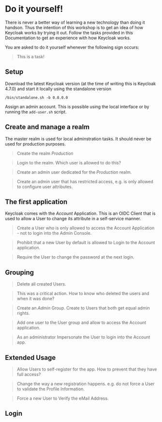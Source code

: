 # Do it yourself!
There is never a better way of learning a new technology than doing it handson. Thus the intention of this workshop is to get an idea of how Keycloak works by trying it out. Follow the tasks provided in this Documentation to get an experience with how Keycloak works. 

You are asked to do it yourself whenever the following sign occurs:
> This is a task!

## Setup
Download the latest Keycloak version (at the time of writing this is Keycloak 4.7.0) and start it locally using the standalone version
```
/bin/standalone.sh -b 0.0.0.0
```
Assign an admin account. This is possible using the local interface or by running the `add-user.sh` script.

## Create and manage a realm
The master realm is used for local adminstration tasks. It should never be used for production purposes. 

> Create the realm _Production_

> Login to the realm. Which user is allowed to do this?

> Create an admin user dedicated for the _Production_ realm.

> Create an admin user that has restricted access, e.g. is only allowed to configure user attributes.

## The first application

Keycloak comes with the _Account_ Application. This is an OIDC Client that is used to allow a User to change its attribute in a self-service manner.

> Create a User who is only allowed to access the Account Application - not to login into the Admin Console.

> Prohibit that a new User by default is allowed to Login to the Account application.

> Require the User to change the password at the next login.

## Grouping

> Delete all created Users.

> This was a critical action. How to know who deleted the users and when it was done?

> Create an _Admin_ Group. Create to Users that both get equal admin rights.

> Add one user to the User group and allow to access the Account application. 

> As an administrator Impersonate the User to login into the Account app.

## Extended Usage

> Allow Users to self-register for the app. How to prevent that they have full access?

> Change the way a new registration happens. e.g. do not force a User to validate the Profile Information.

> Force a new User to Verify the eMail Address.

## Login